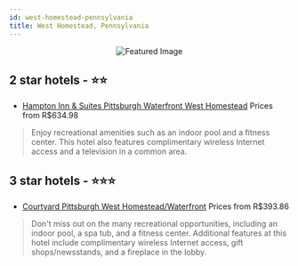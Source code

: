 ```yaml
---
id: west-homestead-pennsylvania
title: West Homestead, Pennsylvania
---
```


<center><img src="https://i.travelapi.com/hotels/6000000/5460000/5453500/5453469/76501a7a_z.jpg" alt="Featured Image" /></center>


##  2 star hotels - ⭐️⭐️

-    [Hampton Inn & Suites Pittsburgh Waterfront West Homestead](https://us.hurb.com/hotels/west-homestead/hampton-inn-suites-pittsburgh-waterfront-west-homestead-JNP-JP311730?cmp=18055) Prices from R$634.98
   > Enjoy recreational amenities such as an indoor pool and a fitness center. This hotel also features complimentary wireless Internet access and a television in a common area.

##  3 star hotels - ⭐️⭐️⭐️

-    [Courtyard Pittsburgh West Homestead/Waterfront](https://us.hurb.com/hotels/west-homestead/courtyard-pittsburgh-west-homestead-waterfront-JNP-JP759412?cmp=18055) Prices from R$393.86
   > Don't miss out on the many recreational opportunities, including an indoor pool, a spa tub, and a fitness center. Additional features at this hotel include complimentary wireless Internet access, gift shops/newsstands, and a fireplace in the lobby.
